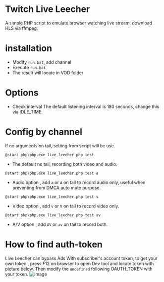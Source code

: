 # Twitch Live Leecher

A simple PHP script to emulate browser watching live stream, download HLS via ffmpeg.

# installation

- Modify `run.bat`, add channel
- Execute `run.bat`
- The result will locate in VOD folder

# Options

- Check interval
The default listening interval is 180 seconds, change this via IDLE_TIME.

# Config by channel 

If no arguments on tail, setting from script will be use.


`@start php\php.exe live_leecher.php test`

- The default no tail, recording both video and audio.



`@start php\php.exe live_leecher.php test a`

- Audio option , add `a` or `A` on tail to record audio only, useful when preventing from DMCA auto mute purpose.



`@start php\php.exe live_leecher.php test v`

- Video option , add `v` or `V` on tail to record video only.



`@start php\php.exe live_leecher.php test av`

- A/V option , add `AV` or `av` on tail to record both.

# How to find auth-token 
Live Leecher can bypass Ads With subscriber's account token, to get your own token , press F12 on browser to open Dev tool and locate token with picture below.
Then modify the `undefined` following OAUTH_TOKEN with your token.
![image](https://github.com/youcantgetme/TwitchLiveLeecher/auth-token.png)
